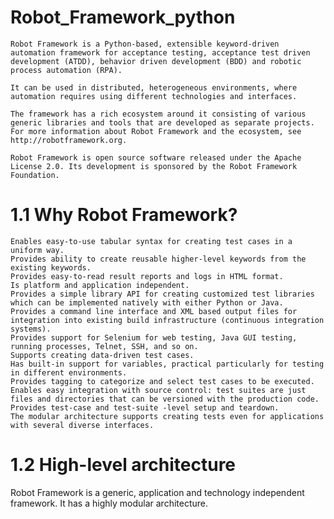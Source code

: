 # Robot_Framework_python
    Robot Framework is a Python-based, extensible keyword-driven automation framework for acceptance testing, acceptance test driven development (ATDD), behavior driven development (BDD) and robotic process automation (RPA). 

    It can be used in distributed, heterogeneous environments, where automation requires using different technologies and interfaces.

    The framework has a rich ecosystem around it consisting of various generic libraries and tools that are developed as separate projects. For more information about Robot Framework and the ecosystem, see http://robotframework.org.

    Robot Framework is open source software released under the Apache License 2.0. Its development is sponsored by the Robot Framework Foundation.


# 1.1   Why Robot Framework?
    Enables easy-to-use tabular syntax for creating test cases in a uniform way.
    Provides ability to create reusable higher-level keywords from the existing keywords.
    Provides easy-to-read result reports and logs in HTML format.
    Is platform and application independent.
    Provides a simple library API for creating customized test libraries which can be implemented natively with either Python or Java.
    Provides a command line interface and XML based output files for integration into existing build infrastructure (continuous integration systems).
    Provides support for Selenium for web testing, Java GUI testing, running processes, Telnet, SSH, and so on.
    Supports creating data-driven test cases.
    Has built-in support for variables, practical particularly for testing in different environments.
    Provides tagging to categorize and select test cases to be executed.
    Enables easy integration with source control: test suites are just files and directories that can be versioned with the production code.
    Provides test-case and test-suite -level setup and teardown.
    The modular architecture supports creating tests even for applications with several diverse interfaces.

# 1.2   High-level architecture
Robot Framework is a generic, application and technology independent framework. It has a highly modular architecture.



